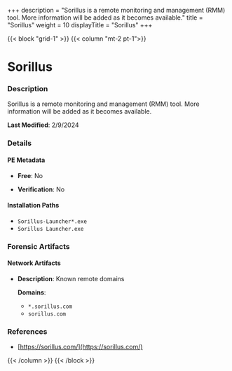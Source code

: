 +++
description = "Sorillus is a remote monitoring and management (RMM) tool. More information will be added as it becomes available."
title = "Sorillus"
weight = 10
displayTitle = "Sorillus"
+++


{{< block "grid-1" >}}
{{< column "mt-2 pt-1">}}

# Sorillus


### Description

Sorillus is a remote monitoring and management (RMM) tool. More information will be added as it becomes available.



**Last Modified**: 2/9/2024

### Details


#### PE Metadata


- **Free**: No

- **Verification**: No




#### Installation Paths
- `Sorillus-Launcher*.exe`
- `Sorillus Launcher.exe`

### Forensic Artifacts




#### Network Artifacts

- **Description**: Known remote domains

  **Domains**:
    - `*.sorillus.com`
    - `sorillus.com`





### References
- [https://sorillus.com/](https://sorillus.com/)



{{< /column >}}
{{< /block >}}
